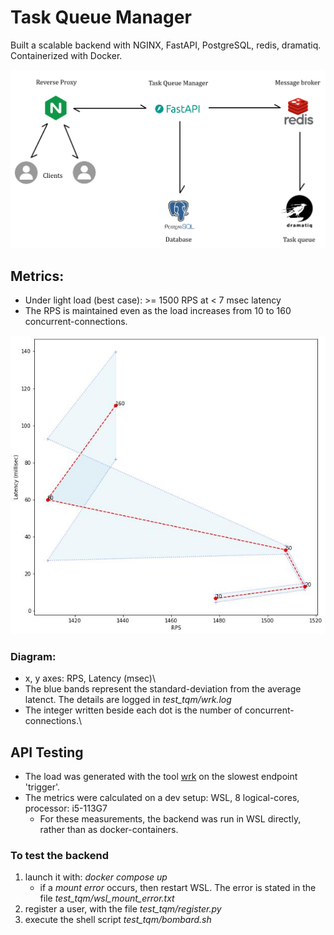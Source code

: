 # Task Queue Manager

Built a scalable backend with NGINX, FastAPI, PostgreSQL, redis, dramatiq. Containerized with Docker.

![System Architecture](img/sys_arch.png)
## Metrics:
- Under light load (best case): >= 1500 RPS at < 7 msec latency
- The RPS is maintained even as the load increases from 10 to 160 concurrent-connections.

![Metrics : Latency vs RPS](img/metrics.jpg)
### Diagram:
- x, y axes: RPS, Latency (msec)\
- The blue bands represent the standard-deviation from the average latenct. The details are logged in *test_tqm/wrk.log*
- The integer written beside each dot is the number of concurrent-connections.\

## API Testing
- The load was generated with the tool [wrk](https://github.com/wg/wrk) on the slowest endpoint 'trigger'.
- The metrics were calculated on a dev setup: WSL, 8 logical-cores, processor: i5-113G7
  - For these measurements, the backend was run in WSL directly, rather than as docker-containers.

### To test the backend
1. launch it with: *docker compose up*
   - if a *mount error* occurs, then restart WSL. The error is stated in the file *test_tqm/wsl_mount_error.txt*
2. register a user, with the file *test_tqm/register.py*
3. execute the shell script *test_tqm/bombard.sh*
